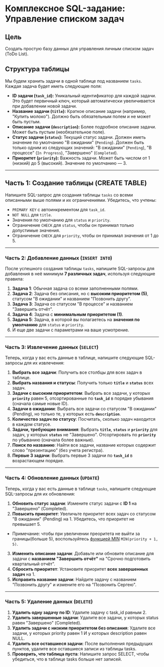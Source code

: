 # Комплексное SQL-задание: Управление списком задач

## Цель
Создать простую базу данных для управления личным списком задач (ToDo List).

## Структура таблицы
Мы будем хранить задачи в одной таблице под названием `tasks`.
Каждая задача будет иметь следующие поля:

* **ID задачи (`task_id`):** Уникальный идентификатор для каждой задачи. Это будет первичный ключ, который автоматически увеличивается при добавлении новой задачи.
* **Название задачи (`title`):** Краткое описание задачи (например, "Купить молоко"). Должно быть обязательным полем и не может быть пустым.
* **Описание задачи (`description`):** Более подробное описание задачи. Может быть пустым (необязательное поле).
* **Статус задачи (`status`):** Текущий статус задачи. Должен иметь значение по умолчанию "В ожидании" (`Pending`). Должен быть только одним из следующих значений: "В ожидании" (`Pending`), "В процессе" (`In Progress`), "Завершено" (`Completed`).
* **Приоритет (`priority`):** Важность задачи. Может быть числом от 1 (низкий) до 5 (высокий). Значение по умолчанию — 3.

---

## Часть 1: Создание таблицы (CREATE TABLE)

Напишите SQL-запрос для создания таблицы `tasks` со всеми описанными выше полями и их ограничениями. Убедитесь, что учтены:

* `PRIMARY KEY` с автоинкрементом для `task_id`.
* `NOT NULL` для `title`.
* Значения по умолчанию для `status` и `priority`.
* Ограничение `CHECK` для `status`, чтобы он принимал только допустимые значения.
* Ограничение `CHECK` для `priority`, чтобы он принимал значения от 1 до 5.

---

### **Часть 2: Добавление данных (`INSERT INTO`)**

После успешного создания таблицы `tasks`, напишите SQL-запросы для добавления в неё минимум **7 различных задач**, используя следующие правила:

1.  **Задача 1**: Обычная задача со всеми заполненными полями.
2.  **Задача 2**: Задача без описания, но с **высоким приоритетом (5)**, статусом "В ожидании" и названием "Позвонить другу".
3.  **Задача 3**: Задача со статусом "В процессе" и названием "Завершить отчёт".
4.  **Задача 4**: Задача с **минимальным приоритетом (1)**.
5.  **Задача 5**: Задача, в которой вы полагаетесь на **значения по умолчанию** для `status` и `priority`.
6. И еще две задачи с параметрами на ваше усмотрение.

---

### **Часть 3: Извлечение данных (`SELECT`)**

Теперь, когда у вас есть данные в таблице, напишите следующие SQL-запросы для их извлечения:

1.  **Выбрать все задачи**: Получить все столбцы для всех задач в таблице.
2.  **Выбрать названия и статусы**: Получить только **`title`** и **`status`** всех задач.
3.  **Задачи с высоким приоритетом**: Выбрать все задачи, у которых **`priority`** равен 5, отсортированные по **`task_id`** в порядке убывания (сначала самые новые ID).
4.  **Задачи в ожидании**: Выбрать все задачи со статусом "В ожидании" (Pending), но только те, у которых есть **`description`**.
5.  **Количество задач по статусу**: Посчитать, сколько задач находится в каждом статусе.
6.  **Задачи, требующие внимания**: Выбрать **`title`**, **`status`** и **`priority`** для задач, у которых **`status`** не "Завершено". Отсортировать по **`priority`** по убыванию (сначала более важные).
7.  **Поиск по названию**: Найти все задачи, название которых содержит слово "презентацию" (без учета регистра).
8.  **Первые 3 задачи**: Выбрать первые 3 задачи по **`task_id`** в возрастающем порядке.


---

### **Часть 4: Обновление данных (`UPDATE`)**

Теперь, когда у вас есть данные в таблице `tasks`, напишите следующие SQL-запросы для их обновления:

1.  **Обновить статус задачи**: Измените статус задачи с **ID 1** на "Завершено" (Completed).
2.  **Повысить приоритет**: Увеличьте приоритет всех задач со статусом "В ожидании" (Pending) на 1. Убедитесь, что приоритет не превышает 5.
   * Примечание: чтобы при увеличении преоритета не выйти за границы(больше 5), воспользуйтесь [функцией MIN](https://sqlite.org/lang_corefunc.html#min_scalar)  `MIN(priority + 1, 5)`.
3.  **Изменить описание задачи**: Добавьте или обновите описание для задачи с **названием "Завершить отчёт"** на "Срочно подготовить квартальный отчёт".
4.  **Сбросить приоритет**: Установите приоритет **всех завершенных задач** на 1.
5.  **Исправить название задачи**: Найдите задачу с названием "Позвонить другу" и измените его на "Позвонить Сергею".

---

### **Часть 5: Удаление данных (`DELETE`)**

1. **Удалить одну задачу по ID**: Удалите задачу с task_id равным 2.
2. **Удалить завершенные задачи**: Удалите все задачи, у которых status равен "Завершено" (Completed).
3. **Удалить задачи с низким приоритетом без описания**: Удалите все задачи, у которых priority равен 1 И у которых description равен NULL.
4. **Удалить все оставшиеся задачи**: После выполнения предыдущих пунктов, удалите все оставшиеся записи из таблицы tasks.
5. **Проверить, что таблица пуста**: Напишите запрос SELECT, чтобы убедиться, что в таблице tasks больше нет записей.